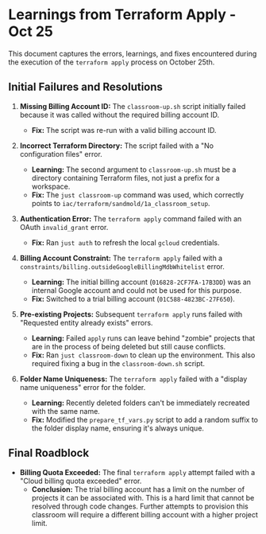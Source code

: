 # Learnings from Terraform Apply - Oct 25

This document captures the errors, learnings, and fixes encountered during the execution of the `terraform apply` process on October 25th.

## Initial Failures and Resolutions

1.  **Missing Billing Account ID:** The `classroom-up.sh` script initially failed because it was called without the required billing account ID.
    *   **Fix:** The script was re-run with a valid billing account ID.

2.  **Incorrect Terraform Directory:** The script failed with a "No configuration files" error.
    *   **Learning:** The second argument to `classroom-up.sh` must be a directory containing Terraform files, not just a prefix for a workspace.
    *   **Fix:** The `just classroom-up` command was used, which correctly points to `iac/terraform/sandmold/1a_classroom_setup`.

3.  **Authentication Error:** The `terraform apply` command failed with an OAuth `invalid_grant` error.
    *   **Fix:** Ran `just auth` to refresh the local `gcloud` credentials.

4.  **Billing Account Constraint:** The `terraform apply` failed with a `constraints/billing.outsideGoogleBillingMdbWhitelist` error.
    *   **Learning:** The initial billing account (`016828-2CF7FA-17B3DD`) was an internal Google account and could not be used for this purpose.
    *   **Fix:** Switched to a trial billing account (`01C588-4823BC-27F650`).

5.  **Pre-existing Projects:** Subsequent `terraform apply` runs failed with "Requested entity already exists" errors.
    *   **Learning:** Failed `apply` runs can leave behind "zombie" projects that are in the process of being deleted but still cause conflicts.
    *   **Fix:** Ran `just classroom-down` to clean up the environment. This also required fixing a bug in the `classroom-down.sh` script.

6.  **Folder Name Uniqueness:** The `terraform apply` failed with a "display name uniqueness" error for the folder.
    *   **Learning:** Recently deleted folders can't be immediately recreated with the same name.
    *   **Fix:** Modified the `prepare_tf_vars.py` script to add a random suffix to the folder display name, ensuring it's always unique.

## Final Roadblock

*   **Billing Quota Exceeded:** The final `terraform apply` attempt failed with a "Cloud billing quota exceeded" error.
    *   **Conclusion:** The trial billing account has a limit on the number of projects it can be associated with. This is a hard limit that cannot be resolved through code changes. Further attempts to provision this classroom will require a different billing account with a higher project limit.
